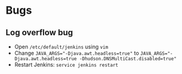 # Bugs

## Log overflow bug

- Open `/etc/default/jenkins` using `vim`
- Change `JAVA_ARGS="-Djava.awt.headless=true"` to `JAVA_ARGS="-Djava.awt.headless=true -Dhudson.DNSMultiCast.disabled=true"`
- Restart Jenkins: `service jenkins restart`